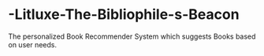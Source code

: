 # -Litluxe-The-Bibliophile-s-Beacon
The personalized Book Recommender System which suggests Books based on user needs.
